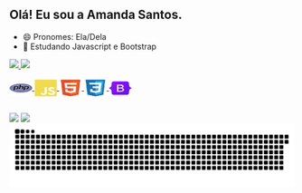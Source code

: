 ## Olá! Eu sou a Amanda Santos.
  - 😄 Pronomes: Ela/Dela
  - 🌱 Estudando Javascript e Bootstrap

 <div>
  <a href="https://github.com/Amandadss2307">
  <img height="180em" src="https://github-readme-stats.vercel.app/api?username=Amandadss2307&show_icons=true&theme=midnight-purple&include_all_commits=true&count_private=true"/>
  <img height="180em" src="https://github-readme-stats.vercel.app/api/top-langs/?username=Amandadss2307&layout=compact&langs_count=16&theme=midnight-purple"/>
</div>
<div style="display: inline_block"><br>
  <img align="center" alt="Mandy-PHP" height="30" width="40" src="https://raw.githubusercontent.com/devicons/devicon/master/icons/php/php-original.svg">
  <img align="center" alt="Mandy-Js" height="30" width="40" src="https://raw.githubusercontent.com/devicons/devicon/master/icons/javascript/javascript-plain.svg">
  <img align="center" alt="Mandy-HTML" height="30" width="40" src="https://raw.githubusercontent.com/devicons/devicon/master/icons/html5/html5-original.svg">
  <img align="center" alt="MandyCSS" height="30" width="40" src="https://raw.githubusercontent.com/devicons/devicon/master/icons/css3/css3-original.svg">
  <img align="center" alt="Mandy-Bootstrap" height="30" width="40" src="https://raw.githubusercontent.com/devicons/devicon/master/icons/bootstrap/bootstrap-original.svg">
</div>

 ##
 
<div> 
  <a href = "amandaasantos2307@gmail.com"><img src="https://img.shields.io/badge/-Gmail-%23333?style=for-the-badge&logo=gmail&logoColor=purple" target="_blank"></a>
  <a href="https://www.linkedin.com/in/amanda-santos-34b1642bb/" target="_blank"><img src="https://img.shields.io/badge/-LinkedIn-%230077B5?style=for-the-badge&logo=linkedin&logoColor=white" target="_blank"></a>

  <picture>
  <source media="(prefers-color-scheme: dark)" srcset="https://raw.githubusercontent.com/Amandadss2307/Amandadss2307/output/github-contribution-grid-snake-dark.svg">
  <source media="(prefers-color-scheme: light)" srcset="https://raw.githubusercontent.com/Amandadss2307/Amandadss2307/output/github-contribution-grid-snake.svg">
  <img alt="github contribution grid snake animation" src="https://raw.githubusercontent.com/Amandadss2307/Amandadss2307/output/github-contribution-grid-snake.svg">
</picture> 
</div>

